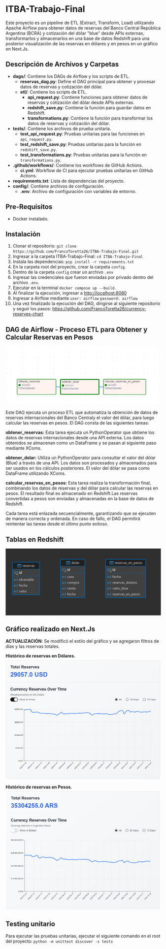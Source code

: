 # ITBA-Trabajo-Final

Este proyecto es un pipeline de ETL (Extract, Transform, Load) utilizando Apache Airflow para obtener datos de reservas del Banco Central República Argentina (BCRA) y cotización del dólar "blue" desde APIs externas, transformarlos y almacenarlos en una base de datos Redshift para una posterior visualización de las reservas en dólares y en pesos en un gráfico en Next.Js.

## Descripción de Archivos y Carpetas

- **dags/**: Contiene los DAGs de Airflow y los scripts de ETL.
  - **reservas_dag.py**: Define el DAG principal para obtener y procesar datos de reservas y cotización del dólar.
  - **etl/**: Contiene los scripts de ETL.
    - **api_request.py**: Contiene funciones para obtener datos de reservas y cotización del dólar desde APIs externas.
    - **redshift_save.py**: Contiene la función para guardar datos en Redshift.
    - **transformations.py**: Contiene la función para transformar los datos de reservas y cotización del dólar.
- **tests/**: Contiene los archivos de prueba unitaria.
  - **test_api_request.py**: Pruebas unitarias para las funciones en `api_request.py`.
  - **test_redshift_save.py**: Pruebas unitarias para la función en `redshift_save.py`.
  - **test_transformations.py**: Pruebas unitarias para la función en `transformations.py`.
- **.github/workflows/**: Contiene los workflows de GitHub Actions.
  - **ci.yml**: Workflow de CI para ejecutar pruebas unitarias en GitHub Actions.
- **requirements.txt**: Lista de dependencias del proyecto.
- **config/**: Contiene archivos de configuración.
  - **.env**: Archivo de configuración con variables de entorno.

## Pre-Requisitos

- Docker instalado.

## Instalación

1. Clonar el repositorio: `git clone https://github.com/FrancoToretta26/ITBA-Trabajo-Final.git`
2. Ingresar a la carpeta ITBA-Trabajo-Final: `cd ITBA-Trabajo-Final`
3. Instala las dependencias: `pip install -r requirements.txt`
4. En la carpeta root del proyecto, crear la carpeta `config`.
5. Dentro de la carpeta `config` crear un archivo `.env`
6. Ingresar las credenciales que fueron enviadas por privado dentro del archivo `.env`.
7. Ejecutar en la terminal `docker compose up --build`.
8. Al finalizar la ejecución, ingresar a <http://localhost:8080>
9. Ingresar a Airflow mediante `user: airflow` `password: airflow`
10. Una vez finalizado la ejecución del DAG, dirigirse al siguiente repositorio y seguir los pasos: <https://github.com/FrancoToretta26/currency-reserves-chart>

## DAG de Airflow - Proceso ETL para Obtener y Calcular Reservas en Pesos

![alt text](image.png)

Este DAG ejecuta un proceso ETL que automatiza la obtención de datos de reservas internacionales del Banco Centraly el valor del dólar, para luego calcular las reservas en pesos. El DAG consta de las siguientes tareas:

**obtener_reservas:** Esta tarea ejecuta un PythonOperator que obtiene los datos de reservas internacionales desde una API externa. Los datos obtenidos se almacenan como un DataFrame y se pasan al siguiente paso mediante XComs.

**obtener_dolar:** Utiliza un PythonOperator para consultar el valor del dólar (Blue) a través de una API. Los datos son procesados y almacenados para ser usados en los cálculos posteriores. El valor del dólar se pasa como DataFrame utilizando XComs.

**calcular_reservas_en_pesos:** Esta tarea realiza la transformación final, combinando los datos de reservas y del dólar para calcular las reservas en pesos. El resultado final es almacenado en Redshift.Las reservas convertidas a pesos son enviadas y almacenadas en la base de datos de Redshift.

Cada tarea está enlazada secuencialmente, garantizando que se ejecuten de manera correcta y ordenada. En caso de fallo, el DAG permitirá reintentar las tareas desde el último punto exitoso.

## Tablas en Redshift

![alt text](image-1.png)

## Gráfico realizado en Next.Js

**ACTUALIZACIÓN**: Se modificó el estilo del gráfico y se agregaron filtros de días y las reservas totales.

**Histórico de reservas en Dólares.**
![alt text](image-4.png)

**Histórico de reservas en Pesos.**
![alt text](image-5.png)

## Testing unitario

Para ejecutar las pruebas unitarias, ejecutar el siguiente comando en el root del proyecto: `python -m unittest discover -s tests`
